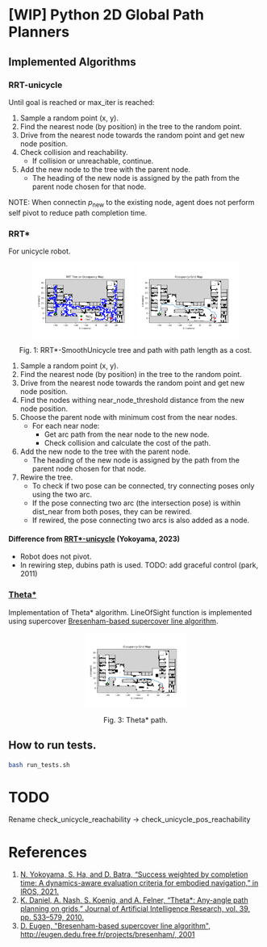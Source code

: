 # [WIP] Python 2D Global Path Planners

## Implemented Algorithms

### RRT-unicycle
Until goal is reached or max_iter is reached:
1. Sample a random point (x, y).
2. Find the nearest node (by position) in the tree to the random point.
3. Drive from the nearest node towards the random point and get new node position.
4. Check collision and reachability.
    - If collision or unreachable, continue.
5. Add the new node to the tree with the parent node.
    - The heading of the new node is assigned by the path from the parent node chosen for that node.

NOTE: When connectin $p_\text{new}$ to the existing node, agent does not perform self pivot to reduce path completion time.

### RRT*
For unicycle robot.

<p align="center">
  <img width="40%" src="docs/figures/rrt_star_smooth_unicycle_tree.png" align="center" alt="fig1" />
  <img width="40%" src="docs/figures/rrt_star_smooth_unicycle_path.png" align="center" alt="fig2" />
  <figcaption align="center">Fig. 1: RRT*-SmoothUnicycle tree and path with path length as a cost.</figcaption>
</p>


1. Sample a random point (x, y).
2. Find the nearest node (by position) in the tree to the random point.
3. Drive from the nearest node towards the random point and get new node position.
4. Find the nodes withing near_node_threshold distance from the new node position.
5. Choose the parent node with minimum cost from the near nodes.
    - For each near node:
        - Get arc path from the near node to the new node.
        - Check collision and calculate the cost of the path.
6. Add the new node to the tree with the parent node.
    - The heading of the new node is assigned by the path from the parent node chosen for that node.
7. Rewire the tree.
    - To check if two pose can be connected, try connecting poses only using the two arc.
    - If the pose connecting two arc (the intersection pose) is within dist_near from both poses, they can be rewired.
    - If rewired, the pose connecting two arcs is also added as a node.

#### Difference from [RRT*-unicycle](https://github.com/naokiyokoyama/rrt_star) (Yokoyama, 2023)
- Robot does not pivot.
- In rewiring step, dubins path is used. 
    TODO: add graceful control (park, 2011)


### [Theta*](https://arxiv.org/abs/1401.3843)
Implementation of Theta* algorithm.
LineOfSight function is implemented using supercover [Bresenham-based supercover line algorithm](http://eugen.dedu.free.fr/projects/bresenham/).

<p align="center">
<img width="40%"  align="center" src="docs/figures/theta_star_path.png"  alt="fig3"/>
<figcaption align="center">Fig. 3: Theta* path.</figcaption>
</p>

## How to run tests.
```bash
bash run_tests.sh
```

# TODO
Rename check_unicycle_reachability -> check_unicycle_pos_reachability
# References
1. [N. Yokoyama, S. Ha, and D. Batra, “Success weighted by completion time: A dynamics-aware evaluation criteria for embodied navigation,” in IROS, 2021.](https://arxiv.org/abs/2103.08022)
2. [K. Daniel, A. Nash, S. Koenig, and A. Felner, “Theta*: Any-angle path planning on grids,” Journal of Artificial Intelligence Research, vol. 39, pp. 533–579, 2010.](https://arxiv.org/abs/1401.3843)
3. [D. Eugen, "Bresenham-based supercover line algorithm", http://eugen.dedu.free.fr/projects/bresenham/, 2001](http://eugen.dedu.free.fr/projects/bresenham/)